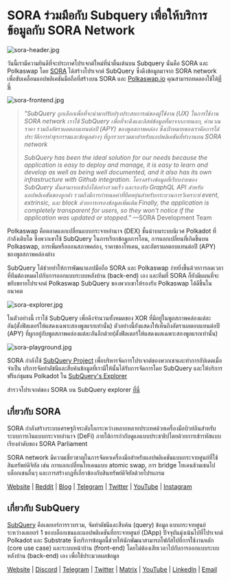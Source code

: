 # SORA ร่วมมือกับ Subquery เพื่อให้บริการข้อมูลกับ SORA Network

![sora-header.jpg](https://miro.medium.com/max/1400/1*fPPW0DsynIt9QpvK4ZrsUA.jpeg)

วันนี้เรามีความยินดีที่จะประกาศโปรเจกต์ใหม่ที่น่าตื่นเต้นบน Subquery นั่นคือ SORA และ Polkaswap โดย [SORA](https://sora.org/) ได้สร้างโปรเจกต์ SubQuery ซึ่งดึงข้อมูลมาจาก SORA network เพื่อขับเคลื่อนแอปพลิเคชันมือถือที่สร้างบน SORA และ [Polkaswap.io](http://polkaswap.io/) คุณสามารถทดลองใช้ได้[ที่นี่](https://explorer.subquery.network/subquery/sora-xor/sora)

![sora-frontend.jpg](https://miro.medium.com/max/1400/1*pq0U6wsutlf8rjXqq7i2BQ.jpeg)

> _"SubQuery ถูกเลือกเพื่อที่จะนำมาปรับปรุงประสบการณ์ของผู้ใช้งาน (UX) ในการใช้งาน SORA network เราใช้ SubQuery เพื่อที่จะดึงและลิสต์ข้อมูลที่มาจากภายนอก, คำนวณราคา รวมถึงอัตราผลตอบแทนต่อปี (APY) ของพูลสภาพคล่อง ซึ่งเป้าหมายของเราคือการได้ประวัติการทำธุรกรรมและข้อมูลต่างๆ ที่ถูกรวบรวมมาสำหรับแอปพลิเคชันที่ทำงานบน SORA network_
> 
> _SubQuery has been the ideal solution for our needs because the application is easy to deploy and manage, it is easy to learn and develop as well as being well documented, and it also has its own infrastructure with Github integration. โครงสร้างข้อมูลที่เรียบง่ายของ SubQuery นั้นสามารถเข้าถึงได้อย่างรวดเร็ว และรองรับ GraphQL API สำหรับแอปพลิเคชันของลูกค้า รวมถึงมีการกำหนดค่าที่ยืดหยุ่นสำหรับกระบวนการวิเคราะห์ event, extrinsic, และ block ด้วยการกรองข้อมูลเพิ่มเติม Finally, the application is completely transparent for users, so they won't notice if the application was updated or stopped."_ —SORA Development Team

Polkaswap คือตลาดแลกเปลี่ยนแบบกระจายอำนาจ (DEX) ชั้นนำบนระบบนิเวศ Polkadot ที่กำลังเติบโต ซึ่งพวกเขาใช้ SubQuery ในการเรียกข้อมูลการโอน, การแลกเปลี่ยนที่เกิดขึ้นบน Polkaswap, การเพิ่มหรือถอนสภาพคล่อง, ราคาของโทเคน, และอัตราผลตอบแทนต่อปี (APY) ของพูลสภาพคล่องต่าง

SubQuery ได้ช่วยทำให้การพัฒนาแอปมือถือ SORA และ Polkaswap ง่ายยิ่งขึ้นด้วยการลดเวลาที่ทีมต้องหมดไปกับการออกแบบระบบหลังบ้าน (back-end) เอง และทีมที่ SORA ก็ยังมีแผนที่จะขยับขยายโปรเจกต์ Polkaswap SubQuery ของพวกเขาให้รองรับ Polkaswap ได้ดีขึ้นในอนาคต

![sora-explorer.jpg](https://miro.medium.com/max/1400/1*vjdjmmffvJ7zfOQyxo0ZAA.jpeg)

ในตัวอย่างนี้ เราใช้ SubQuery เพื่อดึงจำนวนทั้งหมดของ XOR ที่มีอยู่ในพูลสภาพคล่องแต่ละอัน(ตั้งฟิลเตอร์ให้แสดงเฉพาะสองพูลแรกเท่านั้น) ตัวอย่างนี้ยังแสดงให้เห็นถึงอัตราผลตอบแทนต่อปี (APY) ที่ผูกอยู่กับพูลสภาพคล่องแต่ละอันอีกด้วย(ตั้งฟิลเตอร์ให้แสดงผลเฉพาะสองพูลแรกเท่านั้น)

![sora-playground.jpg](https://miro.medium.com/max/1400/1*oTh-ajGfG1oEhYdvqo12tQ.jpeg)

SORA กำลังใช้ [SubQuery Project](https://project.subquery.network/) เพื่อบริหารจัดการโปรเจกต์ของพวกเขาและทำการอัปเดตเมื่อจำเป็น บริการจัดทำดัชนีและสืบค้นข้อมูลที่เรามีให้นั้นได้รับการจัดการโดย SubQuery และให้บริการฟรีแก่ชุมชน Polkadot ใน [SubQuery's Explorer](https://explorer.subquery.network/)

สำรวจโปรเจกต์ของ SORA บน SubQuery explorer [ที่นี่](https://explorer.subquery.network/subquery/sora-xor/sora)

## เกี่ยวกับ SORA

SORA กำลังสร้างระบบเศรษฐกิจระดับโลกระหว่างหลากหลายประเทศด้วยเครื่องมือบิวท์อินสำหรับระบบการเงินแบบกระจายอำนาจ (DeFi) ภายใต้การกำกับดูแลแบบประชาธิปไตยด้วยการเข้ารหัสแบบเรียงลำดับของ SORA Parliament

SORA network มีความเชี่ยวชาญในการจัดหาเครื่องมือสำหรับแอปพลิเคชันแบบกระจายศูนย์ที่ใช้สินทรัพย์ดิจิทัล เช่น การแลกเปลี่ยนโทเคนแบบ atomic swap, การ bridge โทเคนช้ามเชนไปบล็อกเชนอื่นๆ และการสร้างกฎที่เกี่ยวข้องกับสินทรัพย์ดิจิทัลด้วยโปรแกรม

[Website](https://sora.org/) | [Reddit](https://www.reddit.com/r/SORA/) | [Blog](https://sora.org/blog) | [Telegram](https://t.me/sora_xor) | [Twitter](https://twitter.com/sora_xor) | [YouTube](https://youtube.com/sora_xor) | [Instagram](https://instagram.com/sora_xor)

## เกี่ยวกับ SubQuery

[SubQuery](https://subquery.network/) คือเลเยอร์การรวบรวม, จัดทำดัชนีและสืบค้น (query) ข้อมูล แบบกระจายศูนย์ ระหว่างเลเยอร์ 1 ของบล็อกเชนและแอปพลิเคชันที่กระจายศูนย์ (DApp) ปัจจุบันมุ่งเน้นไปที่โปรเจกต์ Polkadot และ Substrate ซึ่งบริการข้อมูลนี้ช่วยให้นักพัฒนาสามารถโฟกัสไปที่การใช้งานหลัก (core use case) และระบบหน้าบ้าน (front-end) โดยไม่ต้องเสียเวลาไปกับการออกแบบระบบหลังบ้าน (back-end) เอง เพื่อใช้ประมวลผลข้อมูล

[Website](https://subquery.network/) | [Discord](https://discord.com/invite/78zg8aBSMG) | [Telegram](https://t.me/subquerynetwork) | [Twitter](https://twitter.com/subquerynetwork) | [Matrix](https://matrix.to/#/#subquery:matrix.org) | [YouTube](https://www.youtube.com/channel/UCi1a6NUUjegcLHDFLr7CqLw) | [LinkedIn](https://www.linkedin.com/company/subquery) | [Email](mailto:hello@subquery.network)
